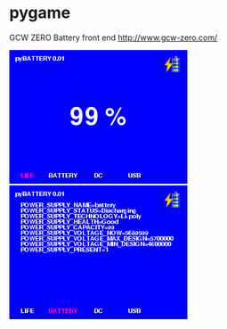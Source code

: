 pygame
======

GCW ZERO Battery front end
http://www.gcw-zero.com/

![screenshot1](https://raw.githubusercontent.com/phobus/pyBattery/master/screenshots/screenshot002.png)
![screenshot2](https://raw.githubusercontent.com/phobus/pyBattery/master/screenshots/screenshot003.png)

